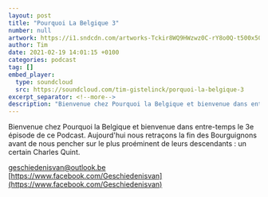 ```yaml
---
layout: post
title: "Pourquoi La Belgique 3"
number: null
artwork: https://i1.sndcdn.com/artworks-Tckir8WQ9HWzwz0C-rY8o0Q-t500x500.jpg
author: Tim
date: 2021-02-19 14:01:15 +0100
categories: podcast
tag: []
embed_player:
  type: soundcloud
  src: https://soundcloud.com/tim-gistelinck/porquoi-la-belgique-3
excerpt_separator: <!--more-->
description: "Bienvenue chez Pourquoi la Belgique et bienvenue dans entre-temps le 3e épisode de ce Podcast."
---
```

Bienvenue chez Pourquoi la Belgique et bienvenue dans entre-temps le 3e épisode de ce Podcast. Aujourd'hui nous retraçons la fin des Bourguignons avant de nous pencher sur le plus proéminent de leurs descendants : un certain Charles Quint.

geschiedenisvan@outlook.be
[https://www.facebook.com/Geschiedenisvan](https://www.facebook.com/Geschiedenisvan)